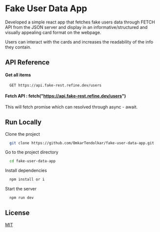
# Fake User Data App

Developed a simple react app that fetches fake users data through FETCH API from the JSON server and display in an informative/structured and visually appealing card format on the webpage. 

Users can interact with the cards and increases the readability of the info they contain.

## API Reference

#### Get all items

```http
  GET https://api.fake-rest.refine.dev/users
```

#### Fetch API :  fetch("https://api.fake-rest.refine.dev/users")

This will fetch promise which can resolved through async - await.


## Run Locally

Clone the project

```bash
  git clone https://github.com/OmkarTendolkar/fake-user-data-app.git
```

Go to the project directory

```bash
  cd fake-user-data-app
```

Install dependencies

```bash
  npm install or i
```

Start the server

```bash
  npm run dev
```


## License

[MIT](https://choosealicense.com/licenses/mit/)


